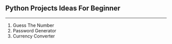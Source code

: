 ## Python Projects Ideas For Beginner
***
1. Guess The Number
2. Password Generator
3. Currency Converter
